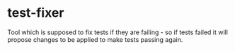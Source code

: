 # test-fixer

Tool which is supposed to fix tests if they are failing - so if tests failed it will propose changes to be applied to make tests passing again.
